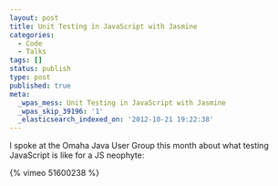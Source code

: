 ```yaml
---
layout: post
title: Unit Testing in JavaScript with Jasmine
categories:
  - Code
  - Talks
tags: []
status: publish
type: post
published: true
meta:
  _wpas_mess: Unit Testing in JavaScript with Jasmine
  _wpas_skip_39196: '1'
  _elasticsearch_indexed_on: '2012-10-21 19:22:38'
---
```


I spoke at the Omaha Java User Group this month about what testing JavaScript is like for a JS neophyte:

{% vimeo 51600238 %}
